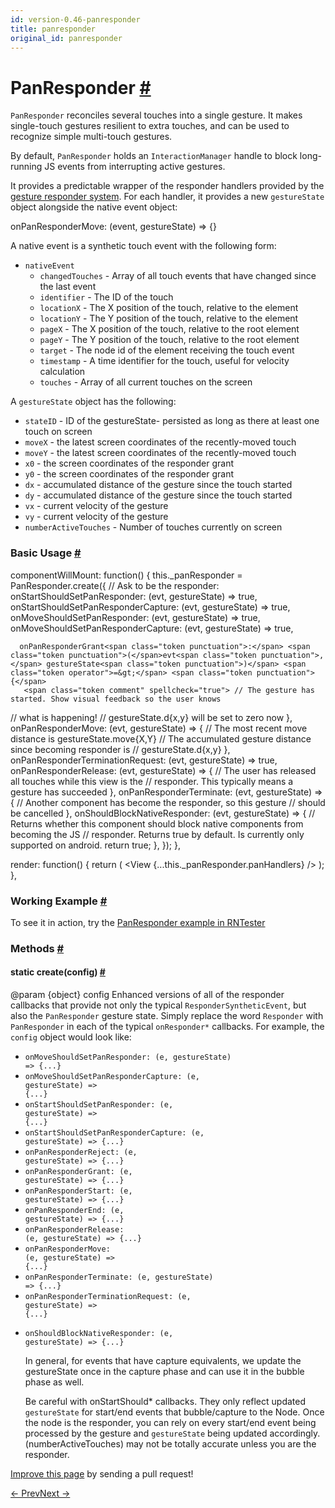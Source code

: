 ```yaml
---
id: version-0.46-panresponder
title: panresponder
original_id: panresponder
---
```

<a id="content"></a><h1><a class="anchor" name="panresponder"></a>PanResponder <a class="hash-link" href="docs/panresponder.html#panresponder">#</a></h1><div><div><p><code>PanResponder</code> reconciles several touches into a single gesture. It makes
single-touch gestures resilient to extra touches, and can be used to
recognize simple multi-touch gestures.</p><p>By default, <code>PanResponder</code> holds an <code>InteractionManager</code> handle to block
long-running JS events from interrupting active gestures.</p><p>It provides a predictable wrapper of the responder handlers provided by the
<a href="docs/gesture-responder-system.html" target="_blank">gesture responder system</a>.
For each handler, it provides a new <code>gestureState</code> object alongside the
native event object:</p><div class="prism language-javascript">onPanResponderMove<span class="token punctuation">:</span> <span class="token punctuation">(</span>event<span class="token punctuation">,</span> gestureState<span class="token punctuation">)</span> <span class="token operator">=&gt;</span> <span class="token punctuation">{</span><span class="token punctuation">}</span></div><p>A native event is a synthetic touch event with the following form:</p><ul><li><code>nativeEvent</code><ul><li><code>changedTouches</code> - Array of all touch events that have changed since the last event</li><li><code>identifier</code> - The ID of the touch</li><li><code>locationX</code> - The X position of the touch, relative to the element</li><li><code>locationY</code> - The Y position of the touch, relative to the element</li><li><code>pageX</code> - The X position of the touch, relative to the root element</li><li><code>pageY</code> - The Y position of the touch, relative to the root element</li><li><code>target</code> - The node id of the element receiving the touch event</li><li><code>timestamp</code> - A time identifier for the touch, useful for velocity calculation</li><li><code>touches</code> - Array of all current touches on the screen</li></ul></li></ul><p>A <code>gestureState</code> object has the following:</p><ul><li><code>stateID</code> - ID of the gestureState- persisted as long as there at least
 one touch on screen</li><li><code>moveX</code> - the latest screen coordinates of the recently-moved touch</li><li><code>moveY</code> - the latest screen coordinates of the recently-moved touch</li><li><code>x0</code> - the screen coordinates of the responder grant</li><li><code>y0</code> - the screen coordinates of the responder grant</li><li><code>dx</code> - accumulated distance of the gesture since the touch started</li><li><code>dy</code> - accumulated distance of the gesture since the touch started</li><li><code>vx</code> - current velocity of the gesture</li><li><code>vy</code> - current velocity of the gesture</li><li><code>numberActiveTouches</code> - Number of touches currently on screen</li></ul><h3><a class="anchor" name="basic-usage"></a>Basic Usage <a class="hash-link" href="docs/panresponder.html#basic-usage">#</a></h3><div class="prism language-javascript">  componentWillMount<span class="token punctuation">:</span> <span class="token keyword">function</span><span class="token punctuation">(</span><span class="token punctuation">)</span> <span class="token punctuation">{</span>
    <span class="token keyword">this</span><span class="token punctuation">.</span>_panResponder <span class="token operator">=</span> PanResponder<span class="token punctuation">.</span><span class="token function">create</span><span class="token punctuation">(</span><span class="token punctuation">{</span>
     <span class="token comment" spellcheck="true"> // Ask to be the responder:
</span>      onStartShouldSetPanResponder<span class="token punctuation">:</span> <span class="token punctuation">(</span>evt<span class="token punctuation">,</span> gestureState<span class="token punctuation">)</span> <span class="token operator">=&gt;</span> <span class="token boolean">true</span><span class="token punctuation">,</span>
      onStartShouldSetPanResponderCapture<span class="token punctuation">:</span> <span class="token punctuation">(</span>evt<span class="token punctuation">,</span> gestureState<span class="token punctuation">)</span> <span class="token operator">=&gt;</span> <span class="token boolean">true</span><span class="token punctuation">,</span>
      onMoveShouldSetPanResponder<span class="token punctuation">:</span> <span class="token punctuation">(</span>evt<span class="token punctuation">,</span> gestureState<span class="token punctuation">)</span> <span class="token operator">=&gt;</span> <span class="token boolean">true</span><span class="token punctuation">,</span>
      onMoveShouldSetPanResponderCapture<span class="token punctuation">:</span> <span class="token punctuation">(</span>evt<span class="token punctuation">,</span> gestureState<span class="token punctuation">)</span> <span class="token operator">=&gt;</span> <span class="token boolean">true</span><span class="token punctuation">,</span>

      onPanResponderGrant<span class="token punctuation">:</span> <span class="token punctuation">(</span>evt<span class="token punctuation">,</span> gestureState<span class="token punctuation">)</span> <span class="token operator">=&gt;</span> <span class="token punctuation">{</span>
       <span class="token comment" spellcheck="true"> // The gesture has started. Show visual feedback so the user knows
</span>       <span class="token comment" spellcheck="true"> // what is happening!
</span>
       <span class="token comment" spellcheck="true"> // gestureState.d{x,y} will be set to zero now
</span>      <span class="token punctuation">}</span><span class="token punctuation">,</span>
      onPanResponderMove<span class="token punctuation">:</span> <span class="token punctuation">(</span>evt<span class="token punctuation">,</span> gestureState<span class="token punctuation">)</span> <span class="token operator">=&gt;</span> <span class="token punctuation">{</span>
       <span class="token comment" spellcheck="true"> // The most recent move distance is gestureState.move{X,Y}
</span>
       <span class="token comment" spellcheck="true"> // The accumulated gesture distance since becoming responder is
</span>       <span class="token comment" spellcheck="true"> // gestureState.d{x,y}
</span>      <span class="token punctuation">}</span><span class="token punctuation">,</span>
      onPanResponderTerminationRequest<span class="token punctuation">:</span> <span class="token punctuation">(</span>evt<span class="token punctuation">,</span> gestureState<span class="token punctuation">)</span> <span class="token operator">=&gt;</span> <span class="token boolean">true</span><span class="token punctuation">,</span>
      onPanResponderRelease<span class="token punctuation">:</span> <span class="token punctuation">(</span>evt<span class="token punctuation">,</span> gestureState<span class="token punctuation">)</span> <span class="token operator">=&gt;</span> <span class="token punctuation">{</span>
       <span class="token comment" spellcheck="true"> // The user has released all touches while this view is the
</span>       <span class="token comment" spellcheck="true"> // responder. This typically means a gesture has succeeded
</span>      <span class="token punctuation">}</span><span class="token punctuation">,</span>
      onPanResponderTerminate<span class="token punctuation">:</span> <span class="token punctuation">(</span>evt<span class="token punctuation">,</span> gestureState<span class="token punctuation">)</span> <span class="token operator">=&gt;</span> <span class="token punctuation">{</span>
       <span class="token comment" spellcheck="true"> // Another component has become the responder, so this gesture
</span>       <span class="token comment" spellcheck="true"> // should be cancelled
</span>      <span class="token punctuation">}</span><span class="token punctuation">,</span>
      onShouldBlockNativeResponder<span class="token punctuation">:</span> <span class="token punctuation">(</span>evt<span class="token punctuation">,</span> gestureState<span class="token punctuation">)</span> <span class="token operator">=&gt;</span> <span class="token punctuation">{</span>
       <span class="token comment" spellcheck="true"> // Returns whether this component should block native components from becoming the JS
</span>       <span class="token comment" spellcheck="true"> // responder. Returns true by default. Is currently only supported on android.
</span>        <span class="token keyword">return</span> <span class="token boolean">true</span><span class="token punctuation">;</span>
      <span class="token punctuation">}</span><span class="token punctuation">,</span>
    <span class="token punctuation">}</span><span class="token punctuation">)</span><span class="token punctuation">;</span>
  <span class="token punctuation">}</span><span class="token punctuation">,</span>

  render<span class="token punctuation">:</span> <span class="token keyword">function</span><span class="token punctuation">(</span><span class="token punctuation">)</span> <span class="token punctuation">{</span>
    <span class="token keyword">return</span> <span class="token punctuation">(</span>
      <span class="token operator">&lt;</span>View <span class="token punctuation">{</span><span class="token operator">...</span><span class="token keyword">this</span><span class="token punctuation">.</span>_panResponder<span class="token punctuation">.</span>panHandlers<span class="token punctuation">}</span> <span class="token operator">/</span><span class="token operator">&gt;</span>
    <span class="token punctuation">)</span><span class="token punctuation">;</span>
  <span class="token punctuation">}</span><span class="token punctuation">,</span></div><h3><a class="anchor" name="working-example"></a>Working Example <a class="hash-link" href="docs/panresponder.html#working-example">#</a></h3><p>To see it in action, try the
<a href="https://github.com/facebook/react-native/blob/master/RNTester/js/PanResponderExample.js" target="_blank">PanResponder example in RNTester</a></p></div><span><h3><a class="anchor" name="methods"></a>Methods <a class="hash-link" href="docs/panresponder.html#methods">#</a></h3><div class="props"><div class="prop"><h4 class="methodTitle"><a class="anchor" name="create"></a><span class="methodType">static </span>create<span class="methodType">(config)</span> <a class="hash-link" href="docs/panresponder.html#create">#</a></h4><div><p>@param {object} config Enhanced versions of all of the responder callbacks
that provide not only the typical <code>ResponderSyntheticEvent</code>, but also the
<code>PanResponder</code> gesture state.  Simply replace the word <code>Responder</code> with
<code>PanResponder</code> in each of the typical <code>onResponder*</code> callbacks. For
example, the <code>config</code> object would look like:</p><ul><li><code>onMoveShouldSetPanResponder: (e, gestureState) =&gt; {...}</code></li><li><code>onMoveShouldSetPanResponderCapture: (e, gestureState) =&gt; {...}</code></li><li><code>onStartShouldSetPanResponder: (e, gestureState) =&gt; {...}</code></li><li><code>onStartShouldSetPanResponderCapture: (e, gestureState) =&gt; {...}</code></li><li><code>onPanResponderReject: (e, gestureState) =&gt; {...}</code></li><li><code>onPanResponderGrant: (e, gestureState) =&gt; {...}</code></li><li><code>onPanResponderStart: (e, gestureState) =&gt; {...}</code></li><li><code>onPanResponderEnd: (e, gestureState) =&gt; {...}</code></li><li><code>onPanResponderRelease: (e, gestureState) =&gt; {...}</code></li><li><code>onPanResponderMove: (e, gestureState) =&gt; {...}</code></li><li><code>onPanResponderTerminate: (e, gestureState) =&gt; {...}</code></li><li><code>onPanResponderTerminationRequest: (e, gestureState) =&gt; {...}</code></li><li><p><code>onShouldBlockNativeResponder: (e, gestureState) =&gt; {...}</code></p><p>In general, for events that have capture equivalents, we update the
gestureState once in the capture phase and can use it in the bubble phase
as well.</p><p>Be careful with onStartShould* callbacks. They only reflect updated
<code>gestureState</code> for start/end events that bubble/capture to the Node.
Once the node is the responder, you can rely on every start/end event
being processed by the gesture and <code>gestureState</code> being updated
accordingly. (numberActiveTouches) may not be totally accurate unless you
are the responder.</p></li></ul></div></div></div></span></div><p class="edit-page-block"><a target="_blank" href="https://github.com/facebook/react-native/blob/master/Libraries/Interaction/PanResponder.js">Improve this page</a> by sending a pull request!</p><div class="docs-prevnext"><a class="docs-prev" href="docs/netinfo.html#content">← Prev</a><a class="docs-next" href="docs/permissionsandroid.html#content">Next →</a></div>